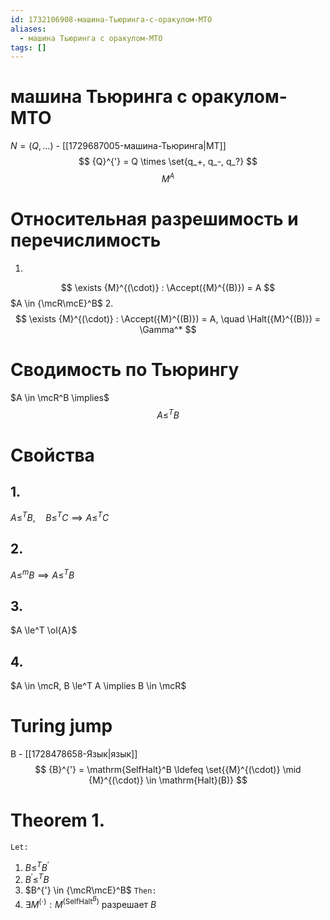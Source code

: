 ```yaml
---
id: 1732106908-машина-Тьюринга-с-оракулом-МТО
aliases:
  - машина Тьюринга с оракулом-МТО
tags: []
---
```


# машина Тьюринга с оракулом-МТО
$N = (Q, \dots)$ - [[1729687005-машина-Тьюринга|МТ]]
$$
{Q}^{'} = Q \times \set{q_+, q_-, q_?}
$$
$$
M^A
$$

# Относительная разрешимость и перечислимость
1. 
$$
\exists {M}^{(\cdot)} : \Accept({M}^{(B)}) = A
$$
$A \in {\mcR\mcE}^B$ 
2. 
$$
\exists {M}^{(\cdot)} :
\Accept({M}^{(B)}) = A, \quad
\Halt({M}^{(B)}) = \Gamma^*
$$

# Сводимость по Тьюрингу
$A \in \mcR^B \implies$
$$
A \le^T B
$$
# Свойства
## 1.
$A \le^T B, \quad B \le^T C \implies A \le^T C$
## 2.
$A \le^m B \implies A \le^T B$
## 3.
$A \le^T \ol{A}$
## 4.
$A \in \mcR, B \le^T A \implies B \in \mcR$

# Turing jump
B - [[1728478658-Язык|язык]]
$$
{B}^{'} = \mathrm{SelfHalt}^B \ldefeq \set{{M}^{(\cdot)} \mid {M}^{(\cdot)} \in \mathrm{Halt}(B)}
$$

# Theorem 1.
`Let:`
1. $B \le^T B^{'}$
2. $B^{'} \le^T B$
3. $B^{'} \in {\mcR\mcE}^B$
`Then:`
1. $\exists M^{(\cdot)} : M^{(\mathrm{SelfHalt}^B)}$ разрешает $B$

